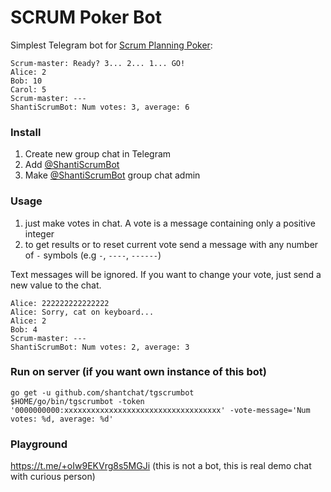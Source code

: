 # SCRUM Poker Bot

Simplest Telegram bot for [Scrum Planning Poker](https://en.wikipedia.org/wiki/Planning_poker):
```shell
Scrum-master: Ready? 3... 2... 1... GO!
Alice: 2
Bob: 10
Carol: 5
Scrum-master: ---
ShantiScrumBot: Num votes: 3, average: 6
```

### Install
1. Create new group chat in Telegram
2. Add [@ShantiScrumBot](https://t.me/ShantiScrumBot)
3. Make [@ShantiScrumBot](https://t.me/ShantiScrumBot) group chat admin

### Usage
1. just make votes in chat. A vote is a message containing only a positive integer
2. to get results or to reset current vote send a message with any number of `-` symbols (e.g `-`, `----`, `------`)

Text messages will be ignored. If you want to change your vote, just send a new value to the chat.

```shell
Alice: 222222222222222
Alice: Sorry, cat on keyboard...
Alice: 2
Bob: 4
Scrum-master: ---
ShantiScrumBot: Num votes: 2, average: 3
```

### Run on server (if you want own instance of this bot)
```shell
go get -u github.com/shantchat/tgscrumbot
$HOME/go/bin/tgscrumbot -token '0000000000:xxxxxxxxxxxxxxxxxxxxxxxxxxxxxxxxxxx' -vote-message='Num votes: %d, average: %d' 
```

### Playground 
https://t.me/+oIw9EKVrg8s5MGJi (this is not a bot, this is real demo chat with curious person)
